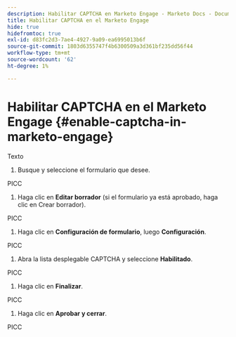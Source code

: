 ```yaml
---
description: Habilitar CAPTCHA en Marketo Engage - Marketo Docs - Documentación del producto
title: Habilitar CAPTCHA en el Marketo Engage
hide: true
hidefromtoc: true
exl-id: d83fc2d3-7ae4-4927-9a09-ea6995013b6f
source-git-commit: 1803d6355747f4b6300509a3d361bf235dd56f44
workflow-type: tm+mt
source-wordcount: '62'
ht-degree: 1%

---
```


# Habilitar CAPTCHA en el Marketo Engage {#enable-captcha-in-marketo-engage}

Texto

1. Busque y seleccione el formulario que desee.

PICC

1. Haga clic en **Editar borrador** (si el formulario ya está aprobado, haga clic en Crear borrador).

PICC

1. Haga clic en **Configuración de formulario**, luego **Configuración**.

PICC

1. Abra la lista desplegable CAPTCHA y seleccione **Habilitado**.

PICC

1. Haga clic en **Finalizar**.

PICC

1. Haga clic en **Aprobar y cerrar**.

PICC
